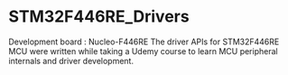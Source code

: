 # STM32F446RE_Drivers
Development board : Nucleo-F446RE
The driver APIs for STM32F446RE MCU were written while taking a Udemy course to learn MCU peripheral internals and driver development. 

